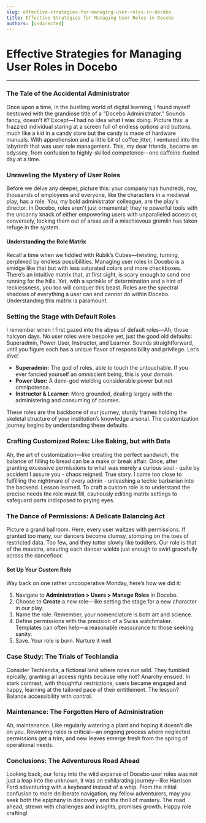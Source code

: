 ```yaml
---
slug: effective-strategies-for-managing-user-roles-in-docebo
title: Effective Strategies for Managing User Roles in Docebo
authors: [undirected]
---
```



# Effective Strategies for Managing User Roles in Docebo

---
### The Tale of the Accidental Administrator

Once upon a time, in the bustling world of digital learning, I found myself bestowed with the grandiose title of a "Docebo Administrator." Sounds fancy, doesn't it? Except—I had no idea what I was doing. Picture this: a frazzled individual staring at a screen full of endless options and buttons, much like a kid in a candy store but the candy is made of hardware manuals. With apprehension and a little bit of coffee jitter, I ventured into the labyrinth that was user role management. This, my dear friends, became an odyssey, from confusion to highly-skilled competence—one caffeine-fueled day at a time.

### Unraveling the Mystery of User Roles

Before we delve any deeper, picture this: your company has hundreds, nay, thousands of employees and everyone, like the characters in a medieval play, has a role. You, my bold administrator colleague, are the play's director. In Docebo, roles aren't just ornamental; they're powerful tools with the uncanny knack of either empowering users with unparalleled access or, conversely, locking them out of areas as if a mischievous gremlin has taken refuge in the system.

#### Understanding the Role Matrix

Recall a time when we fiddled with Rubik’s Cubes—twisting, turning, perplexed by endless possibilities. Managing user roles in Docebo is a smidge like that but with less saturated colors and more checkboxes. There’s an intuitive matrix that, at first sight, is scary enough to send one running for the hills. Yet, with a sprinkle of determination and a hint of recklessness, you too will conquer this beast. Roles are the spectral shadows of everything a user can and cannot do within Docebo. Understanding this matrix is paramount.

### Setting the Stage with Default Roles

I remember when I first gazed into the abyss of default roles—Ah, those halcyon days. No user roles were bespoke yet, just the good old defaults: Superadmin, Power User, Instructor, and Learner. Sounds straightforward, until you figure each has a unique flavor of responsibility and privilege. Let’s dive!

- **Superadmin:** The god of roles, able to touch the untouchable. If you ever fancied yourself an omniscient being, this is your domain.
- **Power User:** A demi-god wielding considerable power but not omnipotence.
- **Instructor & Learner:** More grounded, dealing largely with the administering and consuming of courses.

These roles are the backbone of our journey, sturdy frames holding the skeletal structure of your institution’s knowledge arsenal. The customization journey begins by understanding these defaults.

### Crafting Customized Roles: Like Baking, but with Data

Ah, the art of customization—like creating the perfect sandwich, the balance of filling to bread can be a make or break affair. Once, after granting excessive permissions to what was merely a curious soul - quite by accident I assure you - chaos reigned. True story. I came too close to fulfilling the nightmare of every admin - unleashing a techie barbarian into the backend. Lesson learned. To craft a custom role is to understand the precise needs the role must fill, cautiously editing matrix settings to safeguard parts indisposed to prying eyes.

### The Dance of Permissions: A Delicate Balancing Act

Picture a grand ballroom. Here, every user waltzes with permissions. If granted too many, our dancers become clumsy, stomping on the toes of restricted data. Too few, and they totter slowly like toddlers. Our role is that of the maestro, ensuring each dancer wields just enough to swirl gracefully across the dancefloor.

#### Set Up Your Custom Role

Way back on one rather uncooperative Monday, here’s how we did it:

1. Navigate to **Administration > Users > Manage Roles** in Docebo.
2. Choose to **Create** a new role—like setting the stage for a new character in our play.
3. Name the role. Remember, your nomenclature is both art and science.
4. Define permissions with the precision of a Swiss watchmaker. Templates can often help—a reasonable reassurance to those seeking sanity.
5. Save. Your role is born. Nurture it well.

### Case Study: The Trials of Techlandia

Consider Techlandia, a fictional land where roles run wild. They fumbled epically, granting all access rights because why not? Anarchy ensued. In stark contrast, with thoughtful restrictions, users became engaged and happy, learning at the tailored pace of their entitlement. The lesson? Balance accessibility with control.

### Maintenance: The Forgotten Hero of Administration

Ah, maintenance. Like regularly watering a plant and hoping it doesn’t die on you. Reviewing roles is critical—an ongoing process where neglected permissions get a trim, and new leaves emerge fresh from the spring of operational needs.

### Conclusions: The Adventurous Road Ahead

Looking back, our foray into the wild expanse of Docebo user roles was not just a leap into the unknown, it was an exhilarating journey—like Harrison Ford adventuring with a keyboard instead of a whip. From the initial confusion to more deliberate navigation, my fellow adventurers, may you seek both the epiphany in discovery and the thrill of mastery. The road ahead, strewn with challenges and insights, promises growth. Happy role crafting!
```
